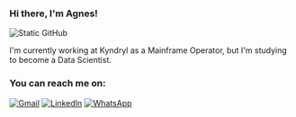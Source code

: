 ### Hi there, I'm Agnes!

<img src="https://img.shields.io/static/v1?label=Overview&message=AGNES&color=008080&style=for-the-badge&logo=GitHub" alt="Static GitHub">

<p>I'm currently working at Kyndryl as a Mainframe Operator, but I'm studying to become a Data Scientist.</p>

### You can reach me on:

<p align="left">
  <a href="#" title="Gmail">
  <img src="https://img.shields.io/badge/-Gmail-FF0000?style=flat-square&labelColor=FF0000&logo=gmail&logoColor=white&link=agnes.beatriz01@gmail.com" alt="Gmail"/></a>
  <a href="www.linkedin.com/in/agnes-prado-4a6727202" title="LinkedIn">
  <img src="https://img.shields.io/badge/-Linkedin-0e76a8?style=flat-square&logo=Linkedin&logoColor=white&link=www.linkedin.com/in/agnes-prado-4a6727202" alt="LinkedIn"/></a>
  <a href="#" title="WhatsApp">
  <img src="https://img.shields.io/badge/-WhatsApp-25d366?style=flat-square&labelColor=25d366&logo=whatsapp&logoColor=white&link=API-DO-SEU-WHATSAPP" alt="WhatsApp"/></a>
</p>
